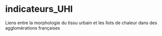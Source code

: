 # indicateurs_UHI
Liens entre la  morphologie du tissu urbain et les îlots de chaleur dans des agglomérations françaises
